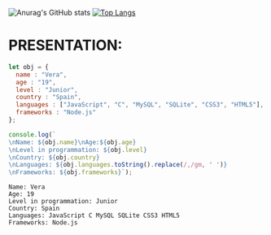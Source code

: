 ![Anurag's GitHub stats](https://github-readme-stats.vercel.app/api?username=vera0011&show_icons=true&theme=onedark)
[![Top Langs](https://github-readme-stats.vercel.app/api/top-langs/?username=vera0011&layout=compact)](https://github.com/anuraghazra/github-readme-stats) 

# __PRESENTATION:__
``` js
let obj = {
  name : "Vera",
  age : "19",
  level : "Junior",
  country : "Spain",
  languages : ["JavaScript", "C", "MySQL", "SQLite", "CSS3", "HTML5"],
  frameworks : "Node.js"
};

console.log(`
\nName: ${obj.name}\nAge:${obj.age}
\nLevel in programmation: ${obj.level}
\nCountry: ${obj.country}
\nLanguages: ${obj.languages.toString().replace(/,/gm, ' ')}
\nFrameworks: ${obj.frameworks}`);

```
```
Name: Vera
Age: 19
Level in programmation: Junior
Country: Spain
Languages: JavaScript C MySQL SQLite CSS3 HTML5
Frameworks: Node.js
```
